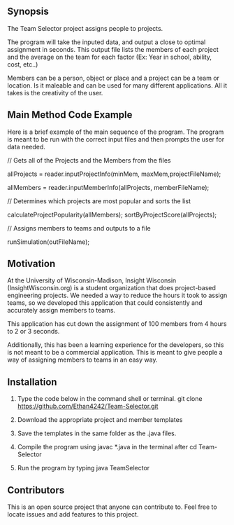 ## Synopsis
The Team Selector project assigns people to projects. 

The program will take the inputed data, and output a close to optimal assignment in seconds. This output file lists the members of each project and the average on the team for each factor (Ex: Year in school, ability, cost, etc..)

Members can be a person, object or place and a project can be a team or location. Is it maleable and can be used for many different applications. All it takes is the creativity of the user.

## Main Method Code Example
Here is a brief example of the main sequence of the program. The program is meant to be run with the correct input files and then prompts the user for data needed.


// Gets all of the Projects and the Members from the files

allProjects = reader.inputProjectInfo(minMem, maxMem,projectFileName);

allMembers = reader.inputMemberInfo(allProjects, memberFileName);

// Determines which projects are most popular and sorts the list

calculateProjectPopularity(allMembers);
sortByProjectScore(allProjects);

// Assigns members to teams and outputs to a file

runSimulation(outFileName);

## Motivation

At the University of Wisconsin-Madison, Insight Wisconsin (InsightWisconsin.org) is a student organization that does project-based engineering projects. We needed a way to reduce the hours it took to assign teams, so we developed this application that could consistently and accurately assign members to teams.

This application has cut down the assignment of 100 members from 4 hours to 2 or 3 seconds.

Additionally, this has been a learning experience for the developers, so this is not meant to be a commercial application. This is meant to give people a way of assigning members to teams in an easy way.

## Installation
1) Type the code below in the command shell or terminal.
git clone https://github.com/Ethan4242/Team-Selector.git

2) Download the appropriate project and member templates

3) Save the templates in the same folder as the .java files.

4) Compile the program using javac *.java in the terminal after cd Team-Selector

5) Run the program by typing
java TeamSelector

## Contributors

This is an open source project that anyone can contribute to. Feel free to locate issues and add features to this project.
